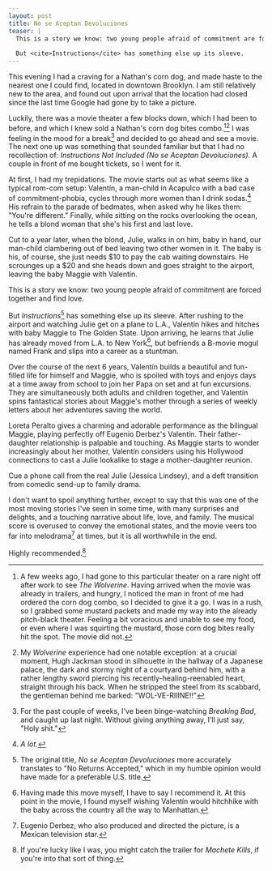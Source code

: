```yaml
---
layout: post
title: No se Aceptan Devoluciones
teaser: |
  This is a story we know: two young people afraid of commitment are forced together and find love.
  
  But <cite>Instructions</cite> has something else up its sleeve.
---
```


This evening I had a craving for a Nathan's corn dog, and made haste to the nearest one I could find, located in downtown Brooklyn. I am still relatively new to the area, and found out upon arrival that the location had closed since the last time Google had gone by to take a picture.

Luckily, there was a movie theater a few blocks down, which I had been to before, and which I knew sold a Nathan's corn dog bites combo.[^corndog][^wolverine] I was feeling in the mood for a break[^breaking] and decided to go ahead and see a movie. The next one up was something that sounded familiar but that I had no recollection of: <cite>Instructions Not Included (No se Aceptan Devoluciones)</cite>. A couple in front of me bought tickets, so I went for it.

At first, I had my trepidations. The movie starts out as what seems like a typical rom-com setup: Valentín, a man-child in Acapulco with a bad case of commitment-phobia, cycles through more women than I drink sodas.[^sodas] His refrain to the parade of bedmates, when asked why he likes them: "You're different." Finally, while sitting on the rocks overlooking the ocean, he tells a blond woman that she's his first and last love.

Cut to a year later, when the blond, Julie, walks in on him, baby in hand, our man-child clambering out of bed leaving two other women in it. The baby is his, of course, she just needs $10 to pay the cab waiting downstairs. He scrounges up a $20 and she heads down and goes straight to the airport, leaving the baby Maggie with Valentín.

This is a story we know: two young people afraid of commitment are forced together and find love.

But <cite>Instructions</cite>[^returns] has something else up its sleeve. After rushing to the airport and watching Julie get on a plane to L.A., Valentín hikes and hitches with baby Maggie to The Golden State. Upon arriving, he learns that Julie has already moved from L.A. to New York[^move], but befriends a B-movie mogul named Frank and slips into a career as a stuntman.

Over the course of the next 6 years, Valentín builds a beautiful and fun-filled life for himself and Maggie, who is spoiled with toys and enjoys days at a time away from school to join her Papa on set and at fun excursions. They are simultaneously both adults and children together, and Valentín spins fantastical stories about Maggie's mother through a series of weekly letters about her adventures saving the world.

Loreta Peralto gives a charming and adorable performance as the bilingual Maggie, playing perfectly off Eugenio Derbez's Valentín. Their father-daughter relationship is palpable and touching. As Maggie starts to wonder increasingly about her mother, Valentín considers using his Hollywood connections to cast a Julie lookalike to stage a mother-daughter reunion.

Cue a phone call from the real Julie (Jessica Lindsey), and a deft transition from comedic send-up to family drama.

I don't want to spoil anything further, except to say that this was one of the most moving stories I've seen in some time, with many surprises and delights, and a touching narrative about life, love, and family. The musical score is overused to convey the emotional states, and the movie veers too far into melodrama[^derbez] at times, but it is all worthwhile in the end.

Highly recommended.[^machete]

[^corndog]: A few weeks ago, I had gone to this particular theater on a rare night off after work to see <cite>The Wolverine</cite>. Having arrived when the movie was already in trailers, and hungry, I noticed the man in front of me had ordered the corn dog combo, so I decided to give it a go. I was in a rush, so I grabbed some mustard packets and made my way into the already pitch-black theater. Feeling a bit voracious and unable to see my food, or even where I was squirting the mustard, those corn dog bites really hit the spot. The movie did not.

[^wolverine]: My <cite>Wolverine</cite> experience had one notable exception: at a crucial moment, Hugh Jackman stood in silhouette in the hallway of a Japanese palace, the dark and stormy night of a courtyard behind him, with a rather lengthy sword piercing his recently-healing-reenabled heart, straight through his back. When he stripped the steel from its scabbard, the gentleman behind me barked: "WOL-VE-RIIINE!!"

[^breaking]: For the past couple of weeks, I've been binge-watching <cite>Breaking Bad</cite>, and caught up last night. Without giving anything away, I'll just say, "Holy shit."

[^sodas]: *A lot*.

[^returns]: The original title, <cite>No se Aceptan Devoluciones</cite> more accurately translates to "No Returns Accepted," which in my humble opinion would have made for a preferable U.S. title.

[^move]: Having made this move myself, I have to say I recommend it. At this point in the movie, I found myself wishing Valentín would hitchhike with the baby across the country all the way to Manhattan.

[^derbez]: Eugenio Derbez, who also produced and directed the picture, is a Mexican television star.

[^machete]: If you're lucky like I was, you might catch the trailer for <cite>Machete Kills</cite>, if you're into that sort of thing.
